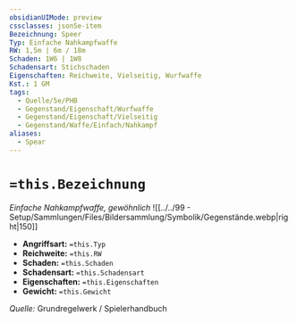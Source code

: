 ```yaml
---
obsidianUIMode: preview
cssclasses: json5e-item
Bezeichnung: Speer
Typ: Einfache Nahkampfwaffe
RW: 1,5m | 6m / 18m
Schaden: 1W6 | 1W8
Schadensart: Stichschaden
Eigenschaften: Reichweite, Vielseitig, Wurfwaffe
Kst.: 1 GM
tags:
  - Quelle/5e/PHB
  - Gegenstand/Eigenschaft/Wurfwaffe
  - Gegenstand/Eigenschaft/Vielseitig
  - Gegenstand/Waffe/Einfach/Nahkampf
aliases:
  - Spear
---
```

# `=this.Bezeichnung`
*Einfache Nahkampfwaffe, gewöhnlich*
![[../../99 - Setup/Sammlungen/Files/Bildersammlung/Symbolik/Gegenstände.webp|right|150]]

- **Angriffsart:** `=this.Typ`
- **Reichweite:** `=this.RW`
- **Schaden:** `=this.Schaden`
- **Schadensart:** `=this.Schadensart`
- **Eigenschaften:** `=this.Eigenschaften`
- **Gewicht:** `=this.Gewicht`

*Quelle:* Grundregelwerk / Spielerhandbuch